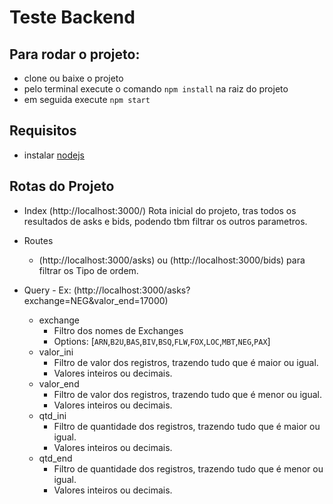 # Teste Backend

## Para rodar o projeto:
- clone ou baixe o projeto
- pelo terminal execute o comando `npm install` na raiz do projeto
- em seguida execute `npm start`

## Requisitos
- instalar [nodejs](https://nodejs.org/en/download/)

## Rotas do Projeto
- Index (http://localhost:3000/)
    Rota inicial do projeto, tras todos os resultados de asks e bids, podendo tbm filtrar os outros parametros.

- Routes
    - (http://localhost:3000/asks) ou (http://localhost:3000/bids) para filtrar os Tipo de ordem.

- Query - Ex: (http://localhost:3000/asks?exchange=NEG&valor_end=17000)
    - exchange
        - Filtro dos nomes de Exchanges
        - Options: [`ARN`,`B2U`,`BAS`,`BIV`,`BSQ`,`FLW`,`FOX`,`LOC`,`MBT`,`NEG`,`PAX`]
    - valor_ini
        - Filtro de valor dos registros, trazendo tudo que é maior ou igual.
        - Valores inteiros ou decimais.
    - valor_end
        - Filtro de valor dos registros, trazendo tudo que é menor ou igual.
        - Valores inteiros ou decimais.
    - qtd_ini
        - Filtro de quantidade dos registros, trazendo tudo que é maior ou igual.
        - Valores inteiros ou decimais.
    - qtd_end
        - Filtro de quantidade dos registros, trazendo tudo que é menor ou igual.
        - Valores inteiros ou decimais.